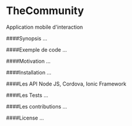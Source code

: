 # TheCommunity
Application mobile d'interaction

####Synopsis
...

####Exemple de code
...


####Motivation
...


####Installation
...


####Les API
Node JS, Cordova, 
Ionic Framework


####Les Tests
...


####Les contributions
...


####License
...

